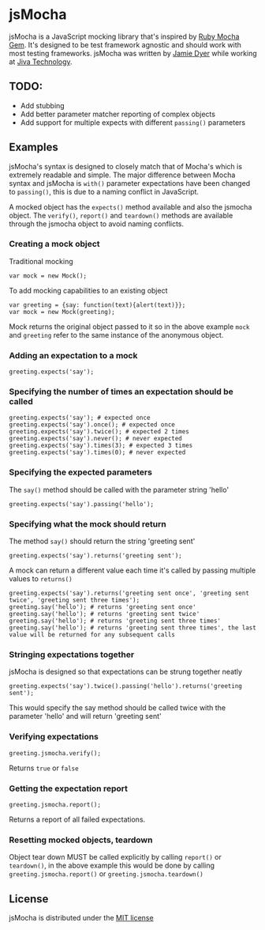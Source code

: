 jsMocha
=======

jsMocha is a JavaScript mocking library that's inspired by [Ruby Mocha Gem](http://mocha.rubyforge.org). It's designed to be test framework agnostic and should work with most testing frameworks. jsMocha was written by [Jamie Dyer](http://kernowsoul.com) while working at [Jiva Technology](http://jivatechnology.com).

TODO:
-----

- Add stubbing
- Add better parameter matcher reporting of complex objects
- Add support for multiple expects with different `passing()` parameters

Examples
--------

jsMocha's syntax is designed to closely match that of Mocha's which is extremely readable and simple. The major difference between Mocha syntax and jsMocha is `with()` parameter expectations have been changed to `passing()`, this is due to a naming conflict in JavaScript.

A mocked object has the `expects()` method available and also the jsmocha object. The `verify()`, `report()` and `teardown()` methods are available through the jsmocha object to avoid naming conflicts.

### Creating a mock object

Traditional mocking

	var mock = new Mock();
	
To add mocking capabilities to an existing object

	var greeting = {say: function(text){alert(text)}};
	var mock = new Mock(greeting);
	
Mock returns the original object passed to it so in the above example `mock` and `greeting` refer to the same instance of the anonymous object.
	
### Adding an expectation to a mock

	greeting.expects('say');
	
### Specifying the number of times an expectation should be called

	greeting.expects('say'); # expected once
	greeting.expects('say').once(); # expected once
	greeting.expects('say').twice(); # expected 2 times
	greeting.expects('say').never(); # never expected
	greeting.expects('say').times(3); # expected 3 times
	greeting.expects('say').times(0); # never expected
	
### Specifying the expected parameters

The `say()` method should be called with the parameter string 'hello'

	greeting.expects('say').passing('hello');
	
### Specifying what the mock should return

The method `say()` should return the string 'greeting sent'

	greeting.expects('say').returns('greeting sent');
	
A mock can return a different value each time it's called by passing multiple values to `returns()`

	greeting.expects('say').returns('greeting sent once', 'greeting sent twice', 'greeting sent three times');
	greeting.say('hello'); # returns 'greeting sent once'
	greeting.say('hello'); # returns 'greeting sent twice'
	greeting.say('hello'); # returns 'greeting sent three times'
	greeting.say('hello'); # returns 'greeting sent three times', the last value will be returned for any subsequent calls
	
### Stringing expectations together

jsMocha is designed so that expectations can be strung together neatly

	greeting.expects('say').twice().passing('hello').returns('greeting sent');
	
This would specify the say method should be called twice with the parameter 'hello' and will return 'greeting sent'

### Verifying expectations

	greeting.jsmocha.verify();
	
Returns `true` or `false`

### Getting the expectation report

	greeting.jsmocha.report();
	
Returns a report of all failed expectations.

### Resetting mocked objects, teardown

Object tear down MUST be called explicitly by calling `report()` or `teardown()`, in the above example this would be done by calling `greeting.jsmocha.report()` or `greeting.jsmocha.teardown()`

License
-------

jsMocha is distributed under the [MIT license](http://www.opensource.org/licenses/mit-license.php)
